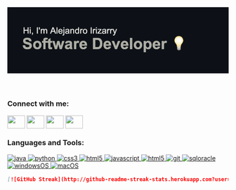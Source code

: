  <head>
    <link rel="stylesheet" href="/styles.css">
  </head>
    <body>
      <header><img src="/header.png"></header>
      <!-- Socials -->
      <h3 align="left">Connect with me:</h3>
      <p align="left">
      <a href="https://twitter.com/aleirizarryn" target="blank"><img align="center" src="https://www.svgrepo.com/show/80427/twitter.svg" alt="" height="30" width="40" /></a>
      <a href="https://www.linkedin.com/in/alejandroirizarry/" target="blank"><img align="center" src="https://www.svgrepo.com/show/299484/linkedin.svg" alt="" height="30" width="40" /></a>
      <a href="https://www.instagram.com/alejandrocodes/" target="blank"><img align="center" src="https://www.svgrepo.com/show/217758/instagram.svg" alt="" height="30" width="40" /></a>
        <a href="http://alejandroirizarry.engineer" target="blank"><img align="center" src="https://www.svgrepo.com/show/294232/html-website.svg" alt="" height="30" width="40" /></a>
</p>
      <!-- Skills -->
      <h3 align="left">Languages and Tools:</h3>
<p align="left"> <a href="https://www.java.com/en/" target="_blank"> <img src="https://www.svgrepo.com/show/249774/java.svg" alt="java" width="40" height="40"/> </a> 
  <a href="https://www.python.org/" target="_blank"> <img src="https://www.svgrepo.com/show/354238/python.svg" alt="python" width="40" height="40"/> </a> 
  <a href="https://www.w3schools.com/css/" target="_blank"> <img src="https://www.svgrepo.com/show/373535/css.svg" alt="css3" width="40" height="40"/> </a> 
  <a href="https://www.w3.org/html/" target="_blank"> <img src="https://www.svgrepo.com/show/353884/html-5.svg" alt="html5" width="40" height="40"/> </a> <a href="https://www.javascript.com/" target="_blank"> <img src="https://www.svgrepo.com/show/349419/javascript.svg" alt="javascript" width="40" height="40"/> </a> 
  <a href="https://learn.microsoft.com/en-us/dotnet/csharp/" target="_blank"> <img src="https://www.svgrepo.com/show/353622/c-sharp.svg" alt="html5" width="40" height="40"/> </a>
  <a href="https://git-scm.com/" target="_blank"> <img src="https://www.vectorlogo.zone/logos/git-scm/git-scm-icon.svg" alt="git" width="40" height="40"/> </a> 
  <a href="https://www.oracle.com/database/sqldeveloper/" target="_blank"> <img src="https://www.svgrepo.com/show/255832/sql.svg" alt="sqloracle" width="40" height="40"/> </a> 
  <a href="https://www.microsoft.com/en-us/windows?r=1" target="_blank"> <img src="https://www.svgrepo.com/show/176748/windows-windows.svg" alt="windowsOS" width="40" height="40"/> </a> 
  <a href="hhttps://www.apple.com/lae/macos/ventura/" target="_blank"> <img src="https://www.svgrepo.com/show/40974/apple.svg" alt="macOS" width="40" height="40"/> </a> </p>
  
```md
[![GitHub Streak](http://github-readme-streak-stats.herokuapp.com?user=AlejandroIrizarry&theme=dark-smoky&mode=weekly)](https://git.io/streak-stats)
```
